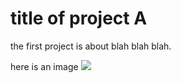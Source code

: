# title of project A

the first project is about blah blah blah.

here is an image
![](./assets/images/bg.png)
